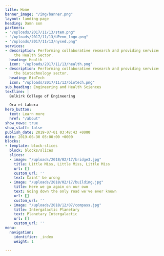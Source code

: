 ```yaml
---
title: Home
banner_image: "/img/banner.png"
layout: landing-page
heading: Damn son
partners:
- "/uploads/2017/11/13/stem.png"
- "/uploads/2017/11/13/UPenn_logo.png"
- "/uploads/2017/11/13/nysed.png"
services:
- description: Performing collaborative research and providing services to support
    the Health Sector.
  heading: Health
  icon: "/uploads/2017/11/13/health.png"
- description: Performing collaborative research and providing services to support
    the biotechnology sector.
  heading: BioTech
  icon: "/uploads/2017/11/13/biotech.png"
sub_heading: Engineering and Health Sciences
textline: |
  Belkirk College of Engineering

  Ora et Labora
hero_button:
  text: Learn more
  href: "/about"
show_news: true
show_staff: false
publish_date: 2019-07-01 03:48:43 +0000
date: 2019-06-30 05:00:00 +0000
blocks:
- template: block-slices
  block: blocks/slices
  slices:
  - image: "/uploads/2018/02/17/bridge3.jpg"
    title: Little Miss, Little Miss, Little Miss
    url: []
    custom_url: ''
    text: Caint' be wrong
  - image: "/uploads/2018/02/17/building.jpg"
    title: Here we go again on our own
    text: Going down the only road we've ever known
    url: []
    custom_url: ''
  - image: "/uploads/2018/12/07/compass.jpg"
    title: Intergalactic Planetary
    text: Planetary Intergalactic
    url: []
    custom_url: ''
menu:
  navigation:
    identifier: _index
    weight: 1

---
```


